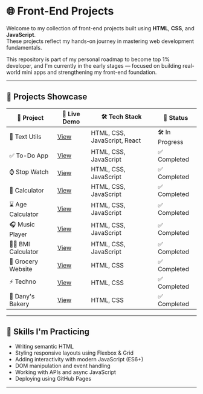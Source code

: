 # 🌐 Front-End Projects

Welcome to my collection of front-end projects built using **HTML**, **CSS**, and **JavaScript**.  
These projects reflect my hands-on journey in mastering web development fundamentals.

This repository is part of my personal roadmap to become top 1% developer, and I'm currently in the early stages — focused on building real-world mini apps and strengthening my front-end foundation.

---

## 🚀 Projects Showcase

| 📁 Project | 🔗 Live Demo | 🛠️ Tech Stack | 📌 Status |
|------------|---------------|----------------|------------|
| 📄 Text Utils | [View](https://YuvrajTayal1202.github.io/Front-End-Projects/projects/text-utils/) | HTML, CSS, JavaScript, React | 🛠️ In Progress |
| ✅ To-Do App | [View](https://YuvrajTayal1202.github.io/Front-End-Projects/projects/To-Do-list/) | HTML, CSS, JavaScript | ✅ Completed |
| ⌚ Stop Watch | [View](https://YuvrajTayal1202.github.io/Front-End-Projects/projects/Stop-Watch/) | HTML, CSS, JavaScript | ✅ Completed |
| 📱 Calculator | [View](https://YuvrajTayal1202.github.io/Front-End-Projects/projects/calculator/) | HTML, CSS, JavaScript | ✅ Completed |
| ⌛ Age Calculator | [View](https://YuvrajTayal1202.github.io/Front-End-Projects/projects/age_cal/) | HTML, CSS, JavaScript | ✅ Completed |
| 🎧 Music Player | [View](https://YuvrajTayal1202.github.io/Front-End-Projects/projects/Music-Player/) | HTML, CSS, JavaScript | ✅ Completed |
| 🧑‍⚕️ BMI Calculator | [View](https://YuvrajTayal1202.github.io/Front-End-Projects/projects/BMI-Calculator/02_BMI_calculator.html) | HTML, CSS, JavaScript | ✅ Completed |
| 🧃 Grocery Website | [View](https://YuvrajTayal1202.github.io/Front-End-Projects/projects/Grocery) | HTML, CSS | ✅ Completed |
| ⚡ Techno | [View](https://YuvrajTayal1202.github.io/Front-End-Projects/projects/techno/index.html) | HTML, CSS | ✅ Completed |
| 🧁 Dany's Bakery | [View](https://YuvrajTayal1202.github.io/Front-End-Projects/projects/dany/index.html) | HTML, CSS| ✅ Completed |

---

## 🧠 Skills I'm Practicing

- Writing semantic HTML
- Styling responsive layouts using Flexbox & Grid
- Adding interactivity with modern JavaScript (ES6+)
- DOM manipulation and event handling
- Working with APIs and async JavaScript
- Deploying using GitHub Pages

---


